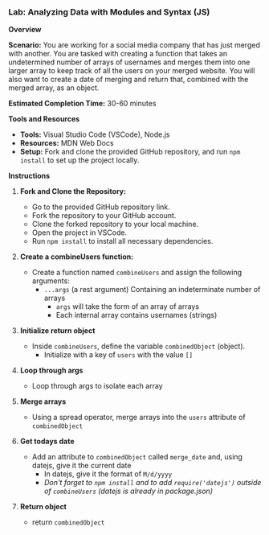 ### Lab: Analyzing Data with Modules and Syntax (JS)

**Overview**

**Scenario:** You are working for a social media company that has just merged with another. You are tasked with creating a function that takes an undetermined number of arrays of usernames and merges them into one larger array to keep track of all the users on your merged website. You will also want to create a date of merging and return that, combined with the merged array, as an object.


**Estimated Completion Time:** 30-60 minutes

**Tools and Resources**
- **Tools:** Visual Studio Code (VSCode), Node.js
- **Resources:** MDN Web Docs
- **Setup:** Fork and clone the provided GitHub repository, and run `npm install` to set up the project locally. 

**Instructions**

1. **Fork and Clone the Repository:**
   - Go to the provided GitHub repository link.
   - Fork the repository to your GitHub account.
   - Clone the forked repository to your local machine.
   - Open the project in VSCode.
   - Run `npm install` to install all necessary dependencies.

2. **Create a combineUsers function:**
   - Create a function named `combineUsers` and assign the following arguments:
     - `...args` (a rest argument) Containing an indeterminate number of arrays
       - `args` will take the form of an array of arrays
       - Each internal array contains usernames (strings)

3. **Initialize return object**
   - Inside `combineUsers`, define the variable `combinedObject` (object).
     - Initialize with a key of `users` with the value `[]`

4. **Loop through args**
   - Loop through args to isolate each array

5. **Merge arrays**
   - Using a spread operator, merge arrays into the `users` attribute of `combinedObject`

6. **Get todays date**
   - Add an attribute to `combinedObject` called `merge_date` and, using datejs, give it the current date
     - In datejs, give it the format of `M/d/yyyy`
     - *Don't forget to `npm install` and to add `require('datejs')` outside of `combineUsers` (datejs is already in package.json)*

7. **Return object**
   - return `combinedObject`





